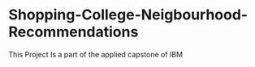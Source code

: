 # Shopping-College-Neigbourhood-Recommendations
This Project Is a part of the applied capstone of IBM 
